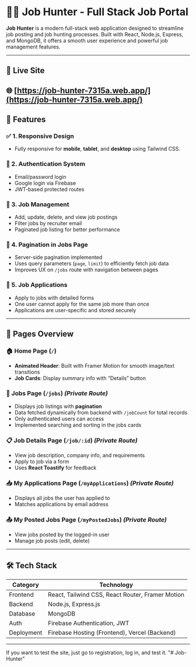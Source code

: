 # 🧑‍💻 Job Hunter - Full Stack Job Portal

**Job Hunter** is a modern full-stack web application designed to streamline job posting and job hunting processes. Built with React, Node.js, Express, and MongoDB, it offers a smooth user experience and powerful job management features.

---
## 🚀 Live Site
🌐 [https://job-hunter-7315a.web.app/](https://job-hunter-7315a.web.app/)
---
## 🚀 Features

### ✅ 1. Responsive Design
- Fully responsive for **mobile**, **tablet**, and **desktop** using Tailwind CSS.

### 🔐 2. Authentication System
- Email/password login
- Google login via Firebase
- JWT-based protected routes

### 💼 3. Job Management
- Add, update, delete, and view job postings
- Filter jobs by recruiter email
- Paginated job listing for better performance

### 📄 4. Pagination in Jobs Page
- Server-side pagination implemented
- Uses query parameters (`page`, `limit`) to efficiently fetch job data
- Improves UX on `/jobs` route with navigation between pages

### 📝 5. Job Applications
- Apply to jobs with detailed forms
- One user cannot apply for the same job more than once
- Applications are user-specific and stored securely

---

## 📄 Pages Overview

### 🏠 Home Page (`/`)
- **Animated Header**: Built with Framer Motion for smooth image/text transitions
- **Job Cards**: Display summary info with “Details” button

### 🔎 Jobs Page (`/jobs`) *(Private Route)*
- Displays job listings with **pagination**
- Data fetched dynamically from backend with `/jobCount` for total records
- Only authenticated users can access
- Implemented searching and sorting in the jobs cards

### 📋 Job Details Page (`/job/:id`) *(Private Route)*
- View job description, company info, and requirements
- Apply to job via a form
- Uses **React Toastify** for feedback

### 📥 My Applications Page (`/myApplications`) *(Private Route)*
- Displays all jobs the user has applied to
- Matches applications by email address

### 📤 My Posted Jobs Page (`/myPostedJobs`) *(Private Route)*
- View jobs posted by the logged-in user
- Manage job posts (edit, delete)

---

## 🛠 Tech Stack

| Category       | Technology                                   |
|----------------|-----------------------------------------------|
| Frontend       | React, Tailwind CSS, React Router, Framer Motion |
| Backend        | Node.js, Express.js                          |
| Database       | MongoDB      |
| Auth           | Firebase Authentication, JWT                 |
| Deployment     | Firebase Hosting (Frontend), Vercel (Backend) |


---


If you want to test the site, just go to registration, log in, and test it.
"# Job-Hunter" 
